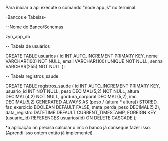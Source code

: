 Para iniciar a api execute o comando "node app.js" no terminal.

-Bancos e Tabelas-

--Nome do Banco/Schemas

zyn_app_db

-- Tabela de usuários

CREATE TABLE usuarios (
id INT AUTO_INCREMENT PRIMARY KEY,
nome VARCHAR(100) NOT NULL,
email VARCHAR(100) UNIQUE NOT NULL,
senha VARCHAR(255) NOT NULL
);

-- Tabela registros_saude

CREATE TABLE registros_saude (
id INT AUTO_INCREMENT PRIMARY KEY,
usuario_id INT NOT NULL,
peso DECIMAL(5,2) NOT NULL,
altura DECIMAL(4,2) NOT NULL,
gordura_corporal DECIMAL(5,2),
imc DECIMAL(5,2) GENERATED ALWAYS AS (peso / (altura \* altura)) STORED,
faz_exercicio BOOLEAN DEFAULT FALSE,
meta_perda_peso DECIMAL(5,2),
data_registro DATETIME DEFAULT CURRENT_TIMESTAMP,
FOREIGN KEY (usuario_id) REFERENCES usuarios(id) ON DELETE CASCADE
);

\*a aplicação nn precisa calcular o imc o banco já conseque fazer isso.(Aprendi isso ontem então já implementei)
